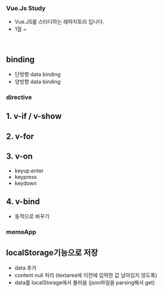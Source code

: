 ### Vue.Js Study
* Vue.JS를 스터디하는 레파지토리 입니다.
* 1월 ~ 

<br>

## binding
* 단방향 data binding
* 양방향 data binding

### directive
## 1. v-if / v-show
## 2. v-for
## 3. v-on
* keyup.enter
* keypress
* keydown
## 4. v-bind
* 동적으로 바꾸기

### memoApp
## localStorage기능으로 저장
* data 추가
* content null 처리 (textarea에 이전에 입력한 값 남아있지 않도록)
* data를 localStorage에서 불러옴 (json파일을 parsing해서 get)
